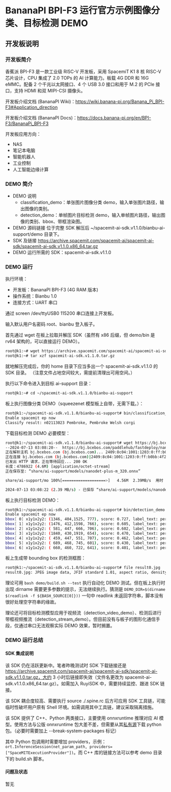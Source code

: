 # BananaPI BPI-F3 运行官方示例图像分类、目标检测 DEMO

## 开发板说明

### 开发板简介

香蕉派 BPI-F3 是一款工业级 RISC-V 开发板，采用 SpacemiT K1 8 核 RISC-V 芯片设计，CPU 集成了 2.0 TOPs 的 AI 计算能力。板载 4G DDR 和 16G eMMC。配备 2 个千兆以太网接口、4 个 USB 3.0 接口和用于 M.2 的 PCIe 接口，支持 HDMI 和双 MIPI-CSI 摄像头。

开发板介绍文档 (BananaPI Wiki)：https://wiki.banana-pi.org/Banana_Pi_BPI-F3#Application_direction

开发板介绍文档 (BananaPI Docs)：https://docs.banana-pi.org/en/BPI-F3/BananaPi_BPI-F3

开发板应用方向：
- NAS
- 笔记本电脑
- 智能机器人
- 工业控制
- 人工智能边缘计算

### DEMO 简介

* DEMO 说明
  - classification_demo：单张图片图像分类 demo，输入单张图片路径，输出图像的类别。
  - detection_demo：单帧图片目标检测 demo，输入单帧图片路径，输出图像的类别、bbox、带框渲染图。
* DEMO 源码链接
  位于完整 SDK 解压后 ~/spacemit-ai-sdk.v1.1.0/bianbu-ai-support/demo 目录下。
* SDK 及链接
  https://archive.spacemit.com/spacemit-ai/spacemit-ai-sdk/spacemit-ai-sdk.v1.1.0.x86_64.tar.gz
* DEMO 运行所需的 SDK：spacemit-ai-sdk.v1.1.0

### DEMO 运行

执行环境：
- 开发板：BananaPI BPI-F3 (4G RAM 版本)
- 操作系统：Bianbu 1.0
- 连接方式：UART 串口

通过 screen /dev/ttyUSB0 115200 串口连接上开发板。

输入默认用户名密码 root、bianbu 登入板子。

首先通过 wget 在板上拉取并解压 SDK（虽然有 x86 后缀，但 demo/bin 是 rv64 架构的，可以直接运行 DEMO）。

```sh
root@k1:~# wget https://archive.spacemit.com/spacemit-ai/spacemit-ai-sdk/spacemit-ai-sdk.v1.1.0.x86_64.tar.gz --no-check-certificate
root@k1:~# tar xzf spacemit-ai-sdk.v1.1.0.tar.gz
```

就地解压完成后，你的 home 目录下应当多出一个 spacemit-ai-sdk.v1.1.0 的 SDK 目录。 （注意文件占地空间较大，需提前清理出可用空间。）

执行以下命令进入到目标 ai-support 目录：

```sh
root@k1:~# cd ~/spacemit-ai-sdk.v1.1.0/bianbu-ai-support
```

板上执行图像分类 DEMO（squeezenet 模型板上自带，无需下载。）：

```sh
root@k1:~/spacemit-ai-sdk.v1.1.0/bianbu-ai-support# bin/classification_demo /usr/share/ai-support/models/squeezenet1.1-7.onnx /usr/share/ai-support/models/synset.txt /usr/share/ai-support/imgs/dog.jpg
Enable spacemit ep now
Classify result: n02113023 Pembroke, Pembroke Welsh corgi
```

下载目标检测 DEMO 必要模型：

```sh
root@k1:~/spacemit-ai-sdk.v1.1.0/bianbu-ai-support# wget https://bj.bcebos.com/paddlehub/fastdeploy/nanodet-plus-m_320.onnx -O share/ai-support/models/nanodet-plus-m_320.onnx
--2024-07-13 03:08:20--  https://bj.bcebos.com/paddlehub/fastdeploy/nanodet-plus-m_320.onnxstdeploy/nanodet-plus-m_320.onnx -O share/ai-support/models/nanodet-plus-m_320.onnx
正在解析主机 bj.bcebos.com (bj.bcebos.com)... 2409:8c04:1001:1203:0:ff:b0bb:4f27, 103.211.222.98
正在连接 bj.bcebos.com (bj.bcebos.com)|2409:8c04:1001:1203:0:ff:b0bb:4f27|:443... 已连接。
已发出 HTTP 请求，正在等待回应... 200 OK
长度：4786922 (4.6M) [application/octet-stream]
正在保存至: “share/ai-support/models/nanodet-plus-m_320.onnx”

share/ai-support/mo 100%[===================>]   4.56M  2.39MB/s  用时 1.9s    

2024-07-13 03:08:22 (2.39 MB/s) - 已保存 “share/ai-support/models/nanodet-plus-m_320.onnx” [4786922/4786922])
```

板上执行目标检测 DEMO：

```sh
root@k1:~/spacemit-ai-sdk.v1.1.0/bianbu-ai-support# bin/detection_demo share/ai-support/models/nanodet-plus-m_320.onnx share/ai-support/models/coco.txt share/ai-support/imgs/person.jpg result0.jpg
Enable spacemit ep now
bbox[ 0] x1y1x2y2: (1346, 404,1525, 777), score: 0.727, label_text: person
bbox[ 1] x1y1x2y2: (1476, 412,1598, 766), score: 0.605, label_text: person
bbox[ 2] x1y1x2y2: ( 581, 447, 666, 706), score: 0.602, label_text: person
bbox[ 3] x1y1x2y2: (1840, 430,1919, 654), score: 0.470, label_text: person
bbox[ 4] x1y1x2y2: ( 459, 447, 551, 707), score: 0.462, label_text: person
bbox[ 5] x1y1x2y2: ( 689, 468, 745, 601), score: 0.430, label_text: person
bbox[ 6] x1y1x2y2: ( 660, 460, 722, 641), score: 0.401, label_text: person
```

板上生成带 bounding box 的检测框图：

```sh
root@k1:~/spacemit-ai-sdk.v1.1.0/bianbu-ai-support# file result0.jpg 
result0.jpg: JPEG image data, JFIF standard 1.01, aspect ratio, density 1x1, segment length 16, baseline, precision 8, 1920x1080, components 3
```

理论可用 ```bash demo/build.sh --test``` 执行自动化 DEMO 测试。但在板上执行时出现 dirname 需要更多参数的提示，无法继续执行。猜测是 ```DEMO_DIR=$(dirname $(readlink -f ${BASH_SOURCE[0]}))``` 一句中 readlink 未返回字符串，脚本没有很好处理空字符串的缘故。

理论还可将目标检测模型应用于视频流（detection_video_demo）、检测后进行带框视频推流（detection_stream_demo）。但目前没有与板子的图形化通信手段，仅通过串口无法观察实际 DEMO 效果，暂时搁置。

### DEMO 运行总结

#### SDK 集成说明

该 SDK 仍在活跃更新中。笔者昨晚测试时 SDK 下载链接还是 https://archive.spacemit.com/spacemit-ai/spacemit-ai-sdk/spacemit-ai-sdk.v1.1.0.tar.gz，大约 3 小时后链接即失效（文件名更改为 spacemit-ai-sdk.v1.1.0.x86_64.tar.gz）。如需加入 RuyiSDK 中，需要持续监控、跟进 SDK 链接。

该 SDK 耦合度较高、需要执行 source ./.spine.rc 后方可应用 SDK 工具链，可能临时性破坏用户原有 Shell 环境。如需调用其中工具链，建议采取隔离措施。

该 SDK 提供了 C++、Python 两类接口，主要使用 onnxruntime 推理对应 AI 模型。使用方法与公版 onnxruntime 包大差不差，但需要从其[私有源](https://archive.spacemit.com/spacemit-ai/onnxruntime/)下载 python 包。（必要时需要加上 --break-system-packages 标记）

其中 Python 包调用时需要增加 providers，示例：```ort.InferenceSession(net_param_path, providers=["SpaceMITExecutionProvider"])```。而 C++ 库的链接方法可以参考 demo 目录下的 build.sh 脚本。

#### 问题及状态

暂无